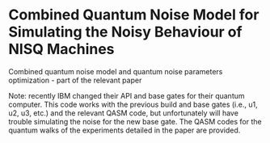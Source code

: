 # Combined Quantum Noise Model for Simulating the Noisy Behaviour of NISQ Machines

Combined quantum noise model and quantum noise parameters optimization - part of the relevant paper

Note: recently IBM changed their API and base gates for their quantum computer. This code works with the previous build and base gates (i.e., u1, u2, u3, etc.) and the relevant QASM code, but unfortunately will have trouble simulating the noise for the new base gate. The QASM codes for the quantum walks of the experiments detailed in the paper are provided.